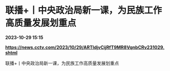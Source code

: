 # 联播+丨中央政治局新一课，为民族工作高质量发展划重点

**2023-10-29 15:15**

**https://news.cctv.com/2023/10/29/ARTIdjvCijRfT9MR8VqnbCRv231029.shtml**

联播+丨中央政治局新一课，为民族工作高质量发展划重点